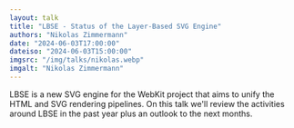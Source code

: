 ```yaml
---
layout: talk
title: "LBSE - Status of the Layer-Based SVG Engine"
authors: "Nikolas Zimmermann"
date: "2024-06-03T17:00:00"
dateiso: "2024-06-03T15:00:00"
imgsrc: "/img/talks/nikolas.webp"
imgalt: "Nikolas Zimmermann"
---
```


LBSE is a new SVG engine for the WebKit project that aims to unify the HTML and SVG rendering pipelines. On this talk we'll review the activities around LBSE in the past year plus an outlook to the next months.

